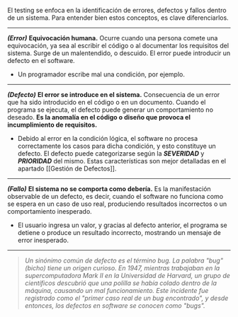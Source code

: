El testing se enfoca en la identificación de errores, defectos y fallos dentro de un sistema. Para entender bien estos conceptos, es clave diferenciarlos.
****
***(Error)*** **Equivocación humana.** Ocurre cuando una persona comete una equivocación, ya sea al escribir el código o al documentar los requisitos del sistema. 
Surge de un malentendido, o descuido. El error puede introducir un defecto en el software.
- Un programador escribe mal una condición, por ejemplo.
****
***(Defecto)*** **El error se introduce en el sistema.** Consecuencia de un error que ha sido introducido en el código o en un documento. Cuando el programa se ejecuta, el defecto puede generar un comportamiento no deseado. **Es la anomalía en el código o diseño que provoca el incumplimiento de requisitos.**
- Debido al error en la condición lógica, el software no procesa correctamente los casos para dicha condición, y esto constituye un defecto.
El defecto puede categorizarse según la ***SEVERIDAD*** y ***PRIORIDAD*** del mismo. Estas características son mejor detalladas en el apartado [[Gestión de Defectos]].
****
***(Fallo)*** **El sistema no se comporta como debería.** Es la manifestación observable de un defecto, es decir, cuando el software no funciona como se espera en un caso de uso real, produciendo resultados incorrectos o un comportamiento inesperado. 
- El usuario ingresa un valor, y gracias al defecto anterior, el programa se detiene o produce un resultado incorrecto, mostrando un mensaje de error inesperado.
****
> *Un sinónimo común de defecto es el término bug. La palabra "bug" (bicho) tiene un origen curioso. En 1947, mientras trabajaban en la supercomputadora Mark II en la Universidad de Harvard, un grupo de científicos descubrió que una polilla se había colado dentro de la máquina, causando un mal funcionamiento. Este incidente fue registrado como el "primer caso real de un bug encontrado", y desde entonces, los defectos en software se conocen como "bugs".*
